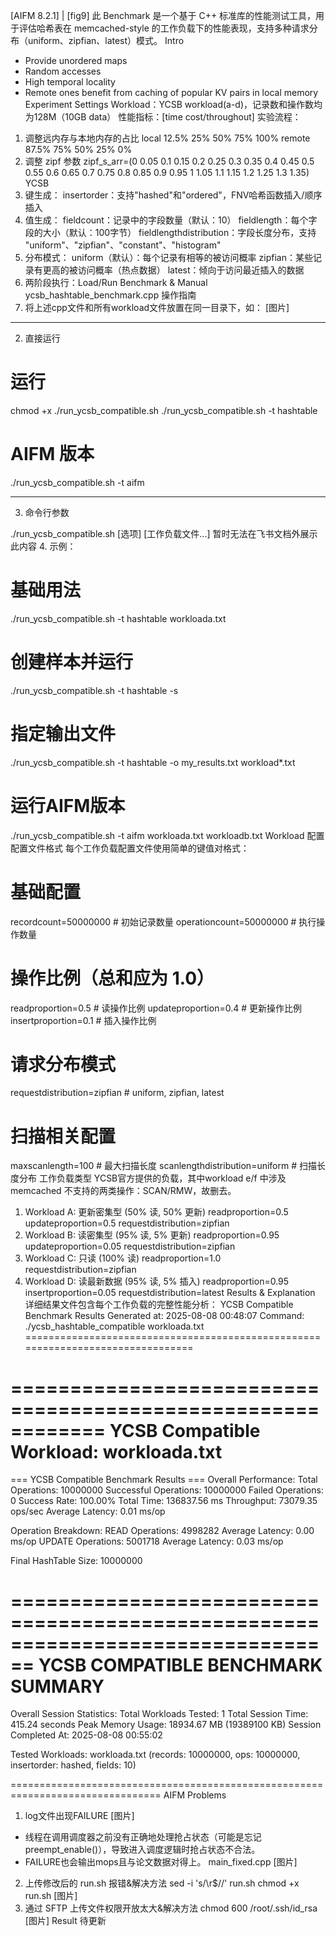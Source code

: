 [AIFM 8.2.1] | [fig9]
此 Benchmark 是一个基于 C++ 标准库的性能测试工具，用于评估哈希表在 memcached-style 的工作负载下的性能表现，支持多种请求分布（uniform、zipfian、latest）模式。
Intro
- Provide unordered maps
- Random accesses
- High temporal locality
- Remote ones benefit from caching of popular KV pairs in local memory
Experiment Settings
Workload：YCSB workload(a-d)，记录数和操作数均为128M（10GB data）
性能指标：[time cost/throughout]
实验流程：
1. 调整远内存与本地内存的占比
local
12.5%
25%
50%
75%
100%
remote
87.5%
75%
50%
25%
0%
2. 调整 zipf 参数
zipf_s_arr=(0 0.05 0.1 0.15 0.2 0.25 0.3 0.35 0.4 0.45 0.5 0.55 0.6 0.65 0.7 0.75 0.8 0.85 0.9 0.95 1 1.05 1.1 1.15 1.2 1.25 1.3 1.35)
YCSB
1. 键生成：
insertorder：支持"hashed"和"ordered"，FNV哈希函数插入/顺序插入
2. 值生成：
fieldcount：记录中的字段数量（默认：10）
fieldlength：每个字段的大小（默认：100字节）
fieldlengthdistribution：字段长度分布，支持 "uniform"、"zipfian"、"constant"、"histogram"
3. 分布模式：
uniform（默认）：每个记录有相等的被访问概率
zipfian：某些记录有更高的被访问概率（热点数据）
latest：倾向于访问最近插入的数据
4. 两阶段执行：Load/Run
Benchmark & Manual
ycsb_hashtable_benchmark.cpp
操作指南
1. 将上述cpp文件和所有workload文件放置在同一目录下，如：
[图片]

---
2. 直接运行
# 运行
chmod +x ./run_ycsb_compatible.sh
./run_ycsb_compatible.sh -t hashtable

# AIFM 版本
./run_ycsb_compatible.sh -t aifm

---
3. 命令行参数

./run_ycsb_compatible.sh [选项] [工作负载文件...]
暂时无法在飞书文档外展示此内容
4. 示例：
# 基础用法
./run_ycsb_compatible.sh -t hashtable workloada.txt

# 创建样本并运行
./run_ycsb_compatible.sh -t hashtable -s

# 指定输出文件
./run_ycsb_compatible.sh -t hashtable -o my_results.txt workload*.txt

# 运行AIFM版本
./run_ycsb_compatible.sh -t aifm workloada.txt workloadb.txt
Workload 配置
配置文件格式
每个工作负载配置文件使用简单的键值对格式：
# 基础配置
recordcount=50000000          # 初始记录数量
operationcount=50000000       # 执行操作数量

# 操作比例（总和应为 1.0）
readproportion=0.5         # 读操作比例
updateproportion=0.4       # 更新操作比例
insertproportion=0.1       # 插入操作比例

# 请求分布模式
requestdistribution=zipfian    # uniform, zipfian, latest

# 扫描相关配置
maxscanlength=100          # 最大扫描长度
scanlengthdistribution=uniform  # 扫描长度分布
工作负载类型
YCSB官方提供的负载，其中workload e/f 中涉及 memcached 不支持的两类操作：SCAN/RMW，故删去。
1. Workload A: 更新密集型 (50% 读, 50% 更新)
readproportion=0.5
updateproportion=0.5
requestdistribution=zipfian
2. Workload B: 读密集型 (95% 读, 5% 更新)
readproportion=0.95
updateproportion=0.05
requestdistribution=zipfian
3. Workload C: 只读 (100% 读)
readproportion=1.0
requestdistribution=zipfian
4. Workload D: 读最新数据 (95% 读, 5% 插入)
readproportion=0.95
insertproportion=0.05
requestdistribution=latest
Results & Explanation
详细结果文件包含每个工作负载的完整性能分析：
YCSB Compatible Benchmark Results
Generated at: 2025-08-08 00:48:07
Command: ./ycsb_hashtable_compatible workloada.txt 
================================================================================

============================================================
YCSB Compatible Workload: workloada.txt
============================================================

=== YCSB Compatible Benchmark Results ===
Overall Performance:
  Total Operations: 10000000
  Successful Operations: 10000000
  Failed Operations: 0
  Success Rate: 100.00%
  Total Time: 136837.56 ms
  Throughput: 73079.35 ops/sec
  Average Latency: 0.01 ms/op

Operation Breakdown:
  READ Operations: 4998282
    Average Latency: 0.00 ms/op
  UPDATE Operations: 5001718
    Average Latency: 0.03 ms/op

Final HashTable Size: 10000000

================================================================================
YCSB COMPATIBLE BENCHMARK SUMMARY
================================================================================
Overall Session Statistics:
  Total Workloads Tested: 1
  Total Session Time: 415.24 seconds
  Peak Memory Usage: 18934.67 MB (19389100 KB)
  Session Completed At: 2025-08-08 00:55:02

Tested Workloads:
  workloada.txt (records: 10000000, ops: 10000000, insertorder: hashed, fields: 10)

================================================================================
AIFM
Problems
1. log文件出现FAILURE
[图片]
- 线程在调用调度器之前没有正确地处理抢占状态（可能是忘记 preempt_enable()），导致进入调度逻辑时抢占状态不合法。
- FAILURE也会输出mops且与论文数据对得上。
main_fixed.cpp
[图片]
2. 上传修改后的 run.sh 报错&解决方法
sed -i 's/\r$//' run.sh
chmod +x run.sh
[图片]
3. 通过 SFTP 上传文件权限开放太大&解决方法
chmod 600 /root/.ssh/id_rsa
[图片]
Result
待更新
